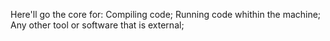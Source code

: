 Here'll go the core for:
    Compiling code;
    Running code whithin the machine;
    Any other tool or software that is external;
